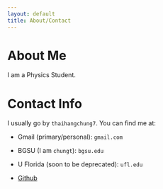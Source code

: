 ```yaml
---
layout: default
title: About/Contact
---
```

# About Me

I am a Physics Student.

# Contact Info

I usually go by ``` thaihangchung7 ```. You can find me at:

+ Gmail (primary/personal): ``` gmail.com ```

+ BGSU (I am ```chungt```): ```bgsu.edu```

+ U Florida (soon to be deprecated): ``` ufl.edu ```

+ [Github](https://github.com/thaihangchung7) 
